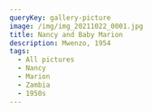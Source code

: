 ```yaml
---
queryKey: gallery-picture
image: /img/img_20211022_0001.jpg
title: Nancy and Baby Marion
description: Mwenzo, 1954
tags:
  - All pictures
  - Nancy
  - Marion
  - Zambia
  - 1950s
---
```


